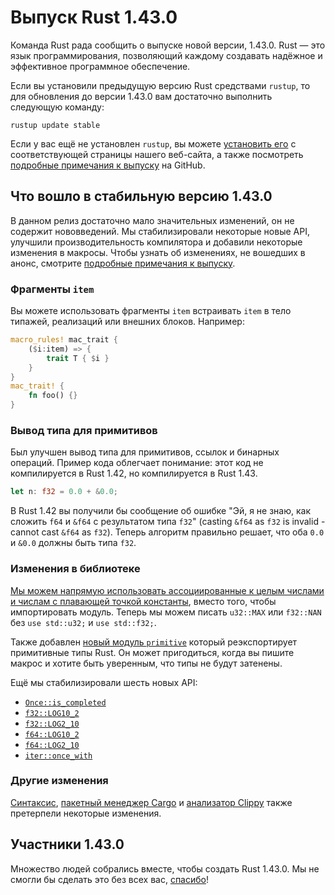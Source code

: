 # Выпуск Rust 1.43.0

Команда Rust рада сообщить о выпуске новой версии, 1.43.0. Rust — это язык программирования, позволяющий каждому создавать надёжное и эффективное программное обеспечение.

Если вы установили предыдущую версию Rust средствами `rustup`, то для обновления до версии 1.43.0 вам достаточно выполнить следующую команду:

```console
rustup update stable
```

Если у вас ещё не установлен `rustup`, вы можете [установить его] с соответствующей страницы нашего веб-сайта, а также посмотреть [подробные примечания к выпуску] на GitHub.

## Что вошло в стабильную версию 1.43.0

В данном релиз достаточно мало значительных изменений, он не содержит нововведений. Мы стабилизировали некоторые новые API, улучшили производительность компилятора и добавили некоторые изменения в макросы. Чтобы узнать об изменениях, не вошедших в анонс, смотрите [подробные примечания к выпуску](https://github.com/rust-lang/rust/blob/master/RELEASES.md#version-1430-2020-04-23).

### Фрагменты `item`

Вы можете использовать фрагменты `item` встраивать `item` в тело типажей, реализаций или внешних блоков. Например:

```rust
macro_rules! mac_trait {
    ($i:item) => {
        trait T { $i }
    }
}
mac_trait! {
    fn foo() {}
}
```

### Вывод типа для примитивов

Был улучшен вывод типа для примитивов, ссылок и бинарных операций. Пример кода облегчает понимание: этот код не компилируется в Rust 1.42, но компилируется в Rust 1.43.

```rust
let n: f32 = 0.0 + &0.0;
```

В Rust 1.42 вы получили бы сообщение об ошибке "Эй, я не знаю, как сложить `f64` и `&f64` с результатом типа `f32`" (casting `&f64` as `f32` is invalid - cannot cast `&f64` as `f32`). Теперь алгоритм правильно решает, что оба `0.0` и `&0.0` должны быть типа `f32`.

### Изменения в библиотеке

[Мы можем напрямую использовать ассоциированные к целым числами и числам с плавающей точкой константы], вместо того, чтобы импортировать модуль. Теперь мы можем писать `u32::MAX` или `f32::NAN` без `use std::u32;` и `use std::f32;`.

Также добавлен [новый модуль `primitive`](https://github.com/rust-lang/rust/pull/67637/) который реэкспортирует примитивные типы Rust. Он может пригодиться, когда вы пишите макрос и хотите быть уверенным, что типы не будут затенены.

Ещё мы стабилизировали шесть новых API:

- [`Once::is_completed`]
- [`f32::LOG10_2`]
- [`f32::LOG2_10`]
- [`f64::LOG10_2`]
- [`f64::LOG2_10`]
- [`iter::once_with`]

### Другие изменения

[Синтаксис](https://github.com/rust-lang/rust/blob/master/RELEASES.md#version-1430-2020-04-23), [пакетный менеджер Cargo] и [анализатор Clippy] также претерпели некоторые изменения.

## Участники 1.43.0

Множество людей собрались вместе, чтобы создать Rust 1.43.0. Мы не смогли бы сделать это без всех вас, [спасибо](https://thanks.rust-lang.org/rust/1.43.0/)!


[установить его]: https://www.rust-lang.org/install.html
[подробные примечания к выпуску]: https://github.com/rust-lang/rust/blob/master/RELEASES.md#version-1430-2020-04-23
[Мы можем напрямую использовать ассоциированные к целым числами и числам с плавающей точкой константы]: https://github.com/rust-lang/rust/pull/68952/
[`Once::is_completed`]: https://doc.rust-lang.org/std/sync/struct.Once.html#method.is_completed
[`f32::LOG10_2`]: https://doc.rust-lang.org/std/f32/consts/constant.LOG10_2.html
[`f32::LOG2_10`]: https://doc.rust-lang.org/std/f32/consts/constant.LOG2_10.html
[`f64::LOG10_2`]: https://doc.rust-lang.org/std/f64/consts/constant.LOG10_2.html
[`f64::LOG2_10`]: https://doc.rust-lang.org/std/f64/consts/constant.LOG2_10.html
[`iter::once_with`]: https://doc.rust-lang.org/std/iter/fn.once_with.html
[пакетный менеджер Cargo]: https://github.com/rust-lang/cargo/blob/master/CHANGELOG.md#cargo-143-2020-04-23
[анализатор Clippy]: https://github.com/rust-lang/rust-clippy/blob/master/CHANGELOG.md#rust-143